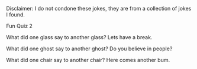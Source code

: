 Disclaimer: I do not condone these jokes, they are from a collection of jokes I found.

Fun Quiz 2

What did one glass say to another glass?
Lets have a break.

What did one ghost say to another ghost?
Do you believe in people?

What did one chair say to another chair?
Here comes another bum.

